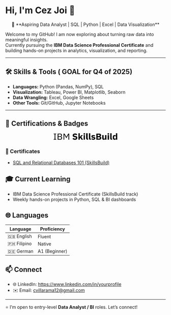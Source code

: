 # Hi, I'm Cez Joi 👋

<p align="center">
🎯 **Aspiring Data Analyst | SQL | Python | Excel | Data Visualization**

Welcome to my GitHub! I am now exploring about turning raw data into meaningful insights.  
Currently pursuing the **IBM Data Science Professional Certificate** and building hands-on projects in analytics, visualization, and reporting.  
</p>

---

## 🛠️ Skills & Tools ( GOAL for Q4 of 2025)
- **Languages:** Python (Pandas, NumPy), SQL  
- **Visualization:** Tableau, Power BI, Matplotlib, Seaborn  
- **Data Wrangling:** Excel, Google Sheets  
- **Other Tools:** Git/GitHub, Jupyter Notebooks  


---

## 🏅 Certifications & Badges

<p align="center">
  <img src="badges_certificates/ibm_skillsbuild.svg" alt="IBM Data Fundamentals" width="200" />
  <!--
  <img src="badges_certificates/ibm-data-science-foundations-badge.png" alt="IBM Data Science Foundations" width="140" />
  <img src="badges_certificates/python-for-data-science-badge.png" alt="Python for Data Science" width="140" />
  <img src="badges_certificates/sql-badge.png" alt="Databases & SQL" width="140" />
  -->
</p>

### 📜 Certificates
- [SQL and Relational Databases 101 (SkillsBuild)](https://courses.skillsbuild.skillsnetwork.site/certificates/94c562aabee44901b47ab511131f4e7a#)

<!--
> Full copies (PDF/links):  
> - [IBM Data Fundamentals (PDF)](badges_certificates/ibm-data-fundamentals-certificate.pdf)  
> - [Data Science Foundations (PDF)](badges_certificates/ibm-data-science-foundations-certificate.pdf)  
> - [Data Analytics Certificate (PDF)](badges_certificates/ibm-data-analytics-certificate.pdf)  

---

## 📂 Featured Projects
- 📊 **Sales Performance Dashboard** — Power BI & Excel   
  *KPIs by region/product, variance vs target.*  
  Repo: https://github.com/yourusername/sales-dashboard  

- 🛒 **E-Commerce Customer Segmentation** — Python, scikit-learn  
  *RFM features, K-Means clustering, profile segments.*  
  Repo: https://github.com/yourusername/ecommerce-segmentation  

- 📈 **COVID-19 Trends Analysis** — SQL + Python Viz  
  *Time-series queries, rolling averages, clear charts.*  
  Repo: https://github.com/yourusername/covid19-analysis  

---
-->

## 🎓 Current Learning
- IBM Data Science Professional Certificate (SkillsBuild track)  
- Weekly hands-on projects in Python, SQL & BI dashboards  

## 🌐 Languages

| Language | Proficiency |
|----------|-------------|
| 🇬🇧 English | Fluent |
| 🇵🇭 Filipino | Native |
| 🇩🇪 German | A1 (Beginner) |


## 📫 Connect
- 🌐 LinkedIn: https://www.linkedin.com/in/yourprofile  
- ✉️ Email: cvillarama12@gmail.com

---

⭐️ I’m open to entry-level **Data Analyst / BI** roles. Let’s connect!
 

